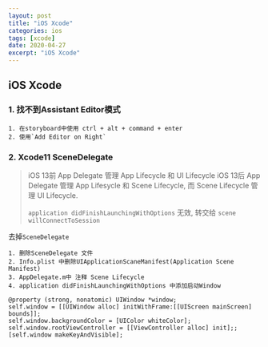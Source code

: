 ```yaml
---
layout: post
title: "iOS Xcode"
categories: ios 
tags: [xcode]
date: 2020-04-27
excerpt: "iOS Xcode"
---
```


## iOS Xcode

### 1. 找不到Assistant Editor模式

    1. 在storyboard中使用 ctrl + alt + command + enter 
    2. 使用`Add Editor on Right`

### 2. Xcode11 SceneDelegate

> iOS 13前 App Delegate 管理 App Lifecycle 和 UI Lifecycle
> iOS 13后 App Delegate 管理 App Lifesycle 和 Scene Lifecycle, 而 Scene
> Lifecycle 管理 UI Lifecycle.
>
> `application didFinishLaunchingWithOptions` 无效, 转交给 `scene willConnectToSession`

去掉`SceneDelegate`

    1. 删除SceneDelegate 文件
    2. Info.plist 中删除UIApplicationScaneManifest(Application Scene Manifest)
    3. AppDelegate.m中 注释 Scene Lifecycle
    4. application didFinishLaunchingWithOptions 中添加启动Window

    @property (strong, nonatomic) UIWindow *window;
    self.window = [[UIWindow alloc] initWithFrame:[[UIScreen mainScreen] bounds]];
    self.window.backgroundColor = [UIColor whiteColor];
    self.window.rootViewController = [[ViewController alloc] init];;
    [self.window makeKeyAndVisible];
